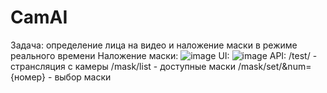 # CamAI
Задача: определение лица на видео и наложение маски в режиме реального времени
Наложение маски:
![image](https://github.com/Ivan-Kucherov/CamAI/assets/96608759/c82757ce-1a77-43b1-b9a9-b80315931639)
UI:
![image](https://github.com/Ivan-Kucherov/CamAI/assets/67957097/abfcfc3e-c1cd-4afa-8fdb-a92a448413f9)
API:
/test/ - странсляция с камеры
/mask/list - доступные маски
/mask/set/&num={номер} - выбор маски

